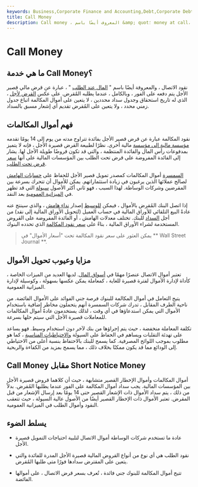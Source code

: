 ```yaml
---
keywords: Business,Corporate Finance and Accounting,Debt,Corporate Debt
title: Call Money
description: Call money ، المعروف أيضًا باسم &amp; quot؛ money at call، &amp; quot؛ هو قرض مالي قصير الأجل يُدفع على الفور وبالكامل عندما يطلبه المُقرض.
---
```


# Call Money
## ما هي خدمة Call Money؟

نقود الاتصال ، والمعروفة أيضًا باسم " [المال عند الطلب](/money-at-call) " ، عبارة عن قرض مالي قصير الأجل يتم دفعه على الفور ، وبالكامل ، عندما يطلبه المُقرض. على عكس [القرض لأجل](/termloan) ، الذي له تاريخ استحقاق وجدول سداد محددين ، لا يتعين على أموال المكالمة اتباع جدول زمني محدد ، ولا يتعين على المُقرض تقديم أي إشعار مسبق بالسداد.

## فهم أموال المكالمات

نقود المكالمة عبارة عن قرض قصير الأجل بفائدة تتراوح مدته من يوم إلى 14 يومًا تقدمه [مؤسسة مالية إلى مؤسسة](/financialinstitution) مالية أخرى. نظرًا لطبيعة القرض قصيرة الأجل ، فإنه لا يتميز بمدفوعات رأس المال والفائدة المنتظمة ، والتي قد تكون قروضًا طويلة الأجل لها. يشار إلى الفائدة المفروضة على قرض تحت الطلب بين المؤسسات المالية على أنها [سعر قرض تحت الطلب](/callloanrate).

[السمسرة](/brokerage-company) أموال المكالمات كمصدر تمويل قصير الأجل للحفاظ على [حسابات الهامش](/marginaccount) لصالح عملائها الذين يرغبون في زيادة استثماراتهم. يمكن للأموال أن تتحرك بسرعة بين المقرضين وشركات الوساطة. لهذا السبب ، فهو ثاني أكثر الأصول [سيولة](/liquidity) التي قد تظهر في [الميزانية العمومية](/balancesheet) بعد النقد.

إذا اتصل البنك المُقرض بالأموال ، فيمكن [للوسيط](/broker) إصدار [نداء هامش](/margincall) ، والذي سينتج عنه عادةً البيع التلقائي للأوراق المالية في حساب العميل (لتحويل الأوراق المالية إلى نقد) من أجل [السداد](/repayment) للبنك. تختلف معدلات الهامش ، أو الفائدة المفروضة على القروض المستخدمة لشراء الأوراق المالية ، بناءً على [سعر نقود المكالمة](/call-money-rate) الذي تحدده البنوك.

> يمكن العثور على سعر نقود المكالمة تحت "أسعار الأموال" في ** Wall Street Journal **.

>

## مزايا وعيوب تحويل الأموال

تعتبر أموال الاتصال عنصرًا مهمًا في [أسواق المال](/moneymarket). لديها العديد من الميزات الخاصة ، كأداة لإدارة الأموال لفترة قصيرة للغاية ، كمعاملة يمكن عكسها بسهولة ، وكوسيلة لإدارة الميزانية العمومية.

يتيح التعامل في أموال المكالمة للبنوك فرصة جني الفوائد على الأموال الفائضة. من ناحية الطرف المقابل ، تدرك شركات السمسرة أنهم يتحملون مخاطر إضافية باستخدام الأموال التي يمكن استدعاؤها في أي وقت ، لذلك يستخدمون عادةً أموال المكالمات للمعاملات قصيرة الأجل التي سيتم حلها بسرعة.

تكلفة المعاملة منخفضة ، حيث يتم إجراؤها من بنك لآخر دون استخدام وسيط. فهو يساعد على تهدئة التقلبات ويساهم في الحفاظ على السيولة [والاحتياطيات المناسبة](/bank-reserve) ، كما هو مطلوب بموجب اللوائح المصرفية. كما يسمح للبنك بالاحتفاظ بنسبة أعلى من الاحتياطي إلى الودائع مما قد يكون ممكنًا بخلاف ذلك ، مما يسمح بمزيد من الكفاءة والربحية.

## Call Money مقابل Short Notice Money

أموال المكالمات وأموال الإخطار القصير متشابهة ، حيث أن كلاهما قروض قصيرة الأجل بين المؤسسات المالية. يجب سداد أموال المكالمة على الفور عندما يطلبها المُقرض. بدلاً من ذلك ، يتم سداد الأموال ذات الإشعار القصير حتى 14 يومًا بعد إرسال الإشعار من قبل المقرض. تعتبر الأموال ذات الإخطار القصير أيضًا من الأصول عالية السيولة ، حيث تتعقب النقود وأموال الطلب في الميزانية العمومية.

## يسلط الضوء

- عادة ما تستخدم شركات الوساطة أموال الاتصال لتلبية احتياجات التمويل قصيرة الأجل.

- نقود الطلب هي أي نوع من أنواع القروض المالية قصيرة الأجل المدرة للفائدة والتي يتعين على المقترض سدادها فورًا متى طلبها المُقرض.

- تتيح أموال المكالمة للبنوك جني فائدة ، تُعرف بسعر قرض الاتصال ، على أموالها الفائضة.

